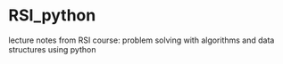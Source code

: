 # RSI_python
lecture notes from RSI course: problem solving with algorithms and data structures using python
